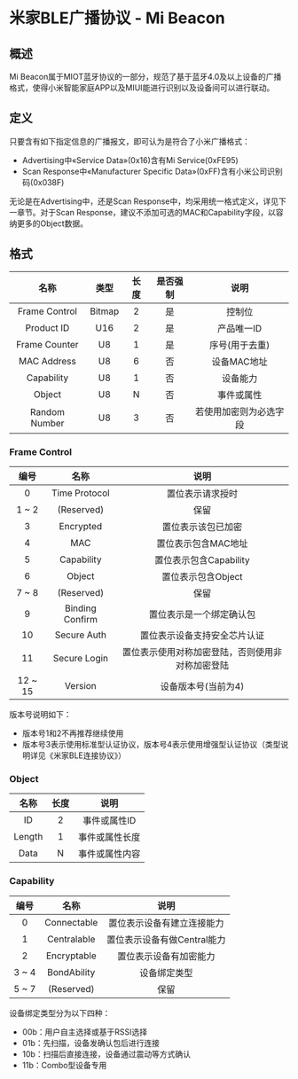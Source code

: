 # 米家BLE广播协议 - Mi Beacon

## 概述

Mi Beacon属于MIOT蓝牙协议的一部分，规范了基于蓝牙4.0及以上设备的广播格式，使得小米智能家庭APP以及MIUI能进行识别以及设备间可以进行联动。

## 定义

只要含有如下指定信息的广播报文，即可认为是符合了小米广播格式：

- Advertising中«Service Data»(0x16)含有Mi Service(0xFE95)
- Scan Response中«Manufacturer Specific Data»(0xFF)含有小米公司识别码(0x038F)

无论是在Advertising中，还是Scan Response中，均采用统一格式定义，详见下一章节。对于Scan Response，建议不添加可选的MAC和Capability字段，以容纳更多的Object数据。

## 格式

|      名称      |  类型  | 长度  | 是否强制 |     说明       |
|:-------------:|:------:|:----:|:-------:|:-------------:|
| Frame Control | Bitmap |  2   |   是    |  控制位        |
| Product ID    | U16    |  2   |   是    | 产品唯一ID      |
| Frame Counter | U8     |  1   |   是    | 序号(用于去重)   |
| MAC Address   | U8     |  6   |   否    | 设备MAC地址     |
| Capability    | U8     |  1   |   否    | 设备能力        |
| Object        | U8     |  N   |   否    | 事件或属性      |
| Random Number |U8|3|否     | 若使用加密则为必选字段 |

### Frame Control

|    编号  |   名称         |            说明       |
|:--------:|:-------------:|:--------------------:|
|  0       | Time Protocol | 置位表示请求授时        |
|  1 ~ 2   | (Reserved)    |        保留           |
|  3       | Encrypted     | 置位表示该包已加密      |
|  4       | MAC           | 置位表示包含MAC地址     |
|  5       | Capability    | 置位表示包含Capability |
|  6       | Object        | 置位表示包含Object     |
|  7 ~ 8   | (Reserved)    |        保留           |
|  9       | Binding Confirm| 置位表示是一个绑定确认包|
|  10      | Secure Auth   | 置位表示设备支持安全芯片认证|
|  11      | Secure Login  | 置位表示使用对称加密登陆，否则使用非对称加密登陆|
|  12 ~ 15 | Version       | 设备版本号(当前为4) |

版本号说明如下：

- 版本号1和2不再推荐继续使用
- 版本号3表示使用标准型认证协议，版本号4表示使用增强型认证协议（类型说明详见《米家BLE连接协议》）

### Object

|    名称  |     长度       |            说明       |
|:--------:|:-------------:|:--------------------:|
|   ID     |    2          |    事件或属性ID        |
|   Length |    1          |    事件或属性长度       |
|   Data   |    N          |    事件或属性内容       |

### Capability

|    编号  |   名称         |            说明         |
|:--------:|:-------------:|:----------------------:|
|  0       |  Connectable  | 置位表示设备有建立连接能力 |
|  1   | Centralable | 置位表示设备有做Central能力 |
|  2   | Encryptable | 置位表示设备有加密能力 |
|  3 ~ 4   | BondAbility | 设备绑定类型 |
| 5 ~ 7 | (Reserved) | 保留 |

设备绑定类型分为以下四种：

- 00b：用户自主选择或基于RSSI选择
- 01b：先扫描，设备发确认包后进行连接
- 10b：扫描后直接连接，设备通过震动等方式确认
- 11b：Combo型设备专用

